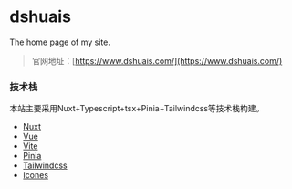 # dshuais

The home page of my site.

> 官网地址：[https://www.dshuais.com/](https://www.dshuais.com/)

### 技术栈

本站主要采用Nuxt+Typescript+tsx+Pinia+Tailwindcss等技术栈构建。

* [Nuxt](https://nuxt.com/)
* [Vue](https://cn.vuejs.org/)
* [Vite](https://vitejs.cn/vite3-cn/)
* [Pinia](https://pinia.vuejs.org/zh/)
* [Tailwindcss](https://www.tailwindcss.cn/)
* [Icones](https://icones.js.org/)

